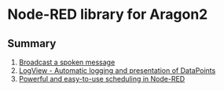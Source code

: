 # Node-RED library for Aragon2

## Summary
1. [Broadcast a spoken message](broadcast)
2. [LogView - Automatic logging and presentation of DataPoints](logview)
3. [Powerful and easy-to-use scheduling in Node-RED](scheduler)
